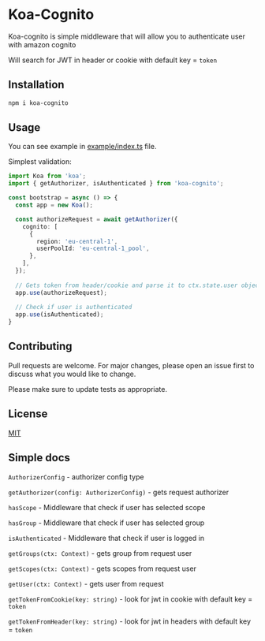 # Koa-Cognito

Koa-cognito is simple middleware that will allow you to authenticate user with amazon cognito

Will search for JWT in header or cookie with default key = `token`

## Installation
```bash
npm i koa-cognito
```

## Usage
You can see example in [example/index.ts](https://github.com/Menbachi/koa-cognito/blob/main/example/index.ts) file.

Simplest validation:
```typescript
import Koa from 'koa';
import { getAuthorizer, isAuthenticated } from 'koa-cognito';

const bootstrap = async () => {
  const app = new Koa();

  const authorizeRequest = await getAuthorizer({
    cognito: [
      {
        region: 'eu-central-1',
        userPoolId: 'eu-central-1_pool',
      },
    ],
  });
  
  // Gets token from header/cookie and parse it to ctx.state.user object
  app.use(authorizeRequest);  
  
  // Check if user is authenticated
  app.use(isAuthenticated);  
}
```


## Contributing
Pull requests are welcome. For major changes, please open an issue first to discuss what you would like to change.

Please make sure to update tests as appropriate.

## License
[MIT](https://choosealicense.com/licenses/mit/)

## Simple docs
`AuthorizerConfig` - authorizer config type

`getAuthorizer(config: AuthorizerConfig)` - gets request authorizer

`hasScope` - Middleware that check if user has selected scope

`hasGroup` - Middleware that check if user has selected group

`isAuthenticated` - Middleware that check if user is logged in 

`getGroups(ctx: Context)` - gets group from request user

`getScopes(ctx: Context)` - gets scopes from request user

`getUser(ctx: Context)` - gets user from request

`getTokenFromCookie(key: string)` - look for jwt in cookie with default key = `token`

`getTokenFromHeader(key: string)` - look for jwt in headers with default key = `token`